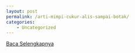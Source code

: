 ```yaml
---
layout: post
permalink: /arti-mimpi-cukur-alis-sampai-botak/
categories:
    - Uncategorized
---
```


[Baca Selengkapnya](/10)